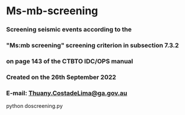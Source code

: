 # Ms-mb-screening

### Screening seismic events according to the
### "Ms:mb screening" screening criterion in subsection 7.3.2
### on page 143 of the CTBTO IDC/OPS manual

### Created on the 26th September 2022
### E-mail: Thuany.CostadeLima@ga.gov.au

python doscreening.py
